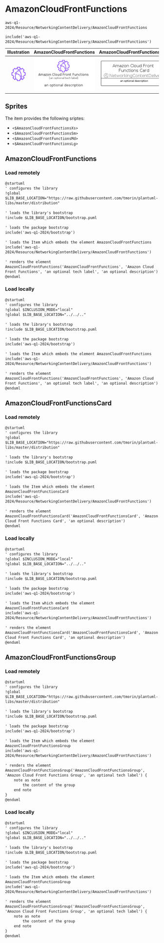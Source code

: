 # AmazonCloudFrontFunctions


```text
aws-q1-2024/Resource/NetworkingContentDelivery/AmazonCloudFrontFunctions
```

```text
include('aws-q1-2024/Resource/NetworkingContentDelivery/AmazonCloudFrontFunctions')
```



| Illustration | AmazonCloudFrontFunctions | AmazonCloudFrontFunctionsCard | AmazonCloudFrontFunctionsGroup |
| :---: | :---: | :---: | :---: |
| ![illustration for Illustration](../../../aws-q1-2024/Resource/NetworkingContentDelivery/AmazonCloudFrontFunctions.png) | ![illustration for AmazonCloudFrontFunctions](../../../aws-q1-2024/Resource/NetworkingContentDelivery/AmazonCloudFrontFunctions.Local.png) | ![illustration for AmazonCloudFrontFunctionsCard](../../../aws-q1-2024/Resource/NetworkingContentDelivery/AmazonCloudFrontFunctionsCard.Local.png) | ![illustration for AmazonCloudFrontFunctionsGroup](../../../aws-q1-2024/Resource/NetworkingContentDelivery/AmazonCloudFrontFunctionsGroup.Local.png) |



## Sprites
The item provides the following sriptes:

- `<$AmazonCloudFrontFunctionsXs>`
- `<$AmazonCloudFrontFunctionsSm>`
- `<$AmazonCloudFrontFunctionsMd>`
- `<$AmazonCloudFrontFunctionsLg>`





## AmazonCloudFrontFunctions

### Load remotely
```plantuml
@startuml
' configures the library
!global $LIB_BASE_LOCATION="https://raw.githubusercontent.com/tmorin/plantuml-libs/master/distribution"

' loads the library's bootstrap
!include $LIB_BASE_LOCATION/bootstrap.puml

' loads the package bootstrap
include('aws-q1-2024/bootstrap')

' loads the Item which embeds the element AmazonCloudFrontFunctions
include('aws-q1-2024/Resource/NetworkingContentDelivery/AmazonCloudFrontFunctions')

' renders the element
AmazonCloudFrontFunctions('AmazonCloudFrontFunctions', 'Amazon Cloud Front Functions', 'an optional tech label', 'an optional description')
@enduml
```

### Load locally
```plantuml
@startuml
' configures the library
!global $INCLUSION_MODE="local"
!global $LIB_BASE_LOCATION="../../.."

' loads the library's bootstrap
!include $LIB_BASE_LOCATION/bootstrap.puml

' loads the package bootstrap
include('aws-q1-2024/bootstrap')

' loads the Item which embeds the element AmazonCloudFrontFunctions
include('aws-q1-2024/Resource/NetworkingContentDelivery/AmazonCloudFrontFunctions')

' renders the element
AmazonCloudFrontFunctions('AmazonCloudFrontFunctions', 'Amazon Cloud Front Functions', 'an optional tech label', 'an optional description')
@enduml
```

## AmazonCloudFrontFunctionsCard

### Load remotely
```plantuml
@startuml
' configures the library
!global $LIB_BASE_LOCATION="https://raw.githubusercontent.com/tmorin/plantuml-libs/master/distribution"

' loads the library's bootstrap
!include $LIB_BASE_LOCATION/bootstrap.puml

' loads the package bootstrap
include('aws-q1-2024/bootstrap')

' loads the Item which embeds the element AmazonCloudFrontFunctionsCard
include('aws-q1-2024/Resource/NetworkingContentDelivery/AmazonCloudFrontFunctions')

' renders the element
AmazonCloudFrontFunctionsCard('AmazonCloudFrontFunctionsCard', 'Amazon Cloud Front Functions Card', 'an optional description')
@enduml
```

### Load locally
```plantuml
@startuml
' configures the library
!global $INCLUSION_MODE="local"
!global $LIB_BASE_LOCATION="../../.."

' loads the library's bootstrap
!include $LIB_BASE_LOCATION/bootstrap.puml

' loads the package bootstrap
include('aws-q1-2024/bootstrap')

' loads the Item which embeds the element AmazonCloudFrontFunctionsCard
include('aws-q1-2024/Resource/NetworkingContentDelivery/AmazonCloudFrontFunctions')

' renders the element
AmazonCloudFrontFunctionsCard('AmazonCloudFrontFunctionsCard', 'Amazon Cloud Front Functions Card', 'an optional description')
@enduml
```

## AmazonCloudFrontFunctionsGroup

### Load remotely
```plantuml
@startuml
' configures the library
!global $LIB_BASE_LOCATION="https://raw.githubusercontent.com/tmorin/plantuml-libs/master/distribution"

' loads the library's bootstrap
!include $LIB_BASE_LOCATION/bootstrap.puml

' loads the package bootstrap
include('aws-q1-2024/bootstrap')

' loads the Item which embeds the element AmazonCloudFrontFunctionsGroup
include('aws-q1-2024/Resource/NetworkingContentDelivery/AmazonCloudFrontFunctions')

' renders the element
AmazonCloudFrontFunctionsGroup('AmazonCloudFrontFunctionsGroup', 'Amazon Cloud Front Functions Group', 'an optional tech label') {
    note as note
        the content of the group
    end note
}
@enduml
```

### Load locally
```plantuml
@startuml
' configures the library
!global $INCLUSION_MODE="local"
!global $LIB_BASE_LOCATION="../../.."

' loads the library's bootstrap
!include $LIB_BASE_LOCATION/bootstrap.puml

' loads the package bootstrap
include('aws-q1-2024/bootstrap')

' loads the Item which embeds the element AmazonCloudFrontFunctionsGroup
include('aws-q1-2024/Resource/NetworkingContentDelivery/AmazonCloudFrontFunctions')

' renders the element
AmazonCloudFrontFunctionsGroup('AmazonCloudFrontFunctionsGroup', 'Amazon Cloud Front Functions Group', 'an optional tech label') {
    note as note
        the content of the group
    end note
}
@enduml
```

